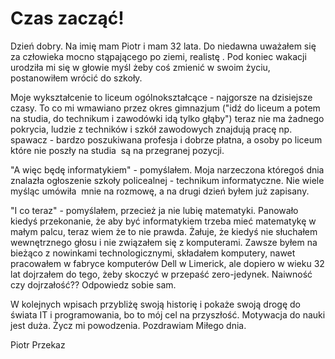 # Czas zacząć!

Dzień dobry.
Na imię mam Piotr i mam 32 lata. Do niedawna uważałem się za człowieka mocno stąpającego po ziemi, realistę . Pod koniec wakacji urodziła mi się w głowie myśl żeby coś zmienić w swoim życiu, postanowiłem wrócić do szkoły.

Moje wykształcenie to liceum ogólnokształcące - najgorsze na dzisiejsze czasy. To co mi wmawiano przez okres gimnazjum ("idź do liceum a potem na studia, do technikum i zawodówki idą tylko głąby") teraz nie ma żadnego pokrycia, ludzie z techników i szkół zawodowych znajdują pracę np. spawacz - bardzo poszukiwana profesja i dobrze płatna, a osoby po liceum które nie poszły na studia  są na przegranej pozycji.

"A więc będę informatykiem" - pomyślałem. Moja narzeczona któregoś dnia znalazła ogłoszenie szkoły policealnej - technikum informatyczne. Nie wiele myśląc umówiła  mnie na rozmowę, a na drugi dzień byłem już zapisany.

"I co teraz" - pomyślałem, przecież ja nie lubię matematyki. Panowało kiedyś przekonanie, że aby być informatykiem trzeba mieć matematykę w małym palcu, teraz wiem że to nie prawda. Żałuje, że kiedyś nie słuchałem wewnętrznego głosu i nie związałem się z komputerami. Zawsze byłem na bieżąco z nowinkami technologicznymi, składałem komputery, nawet pracowałem w fabryce komputerów Dell w Limerick, ale dopiero w wieku 32 lat dojrzałem do tego, żeby skoczyć w przepaść zero-jedynek. Naiwność czy dojrzałość?? Odpowiedz sobie sam.

W kolejnych wpisach przybliżę swoją historię i pokaże swoją drogę do świata IT i programowania, bo to mój cel na przyszłość. Motywacja do nauki jest duża. Życz mi powodzenia. Pozdrawiam Miłego dnia.

Piotr Przekaz
